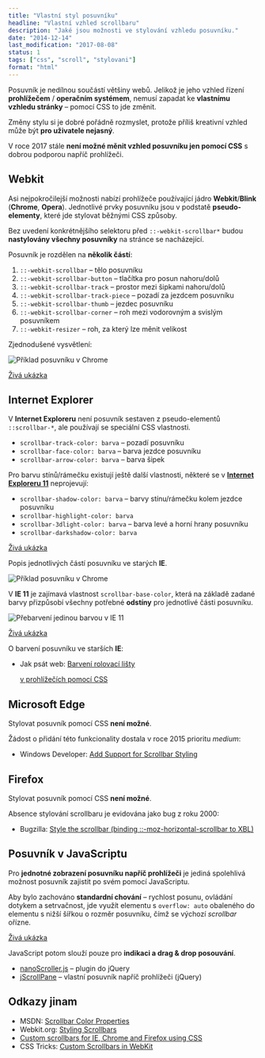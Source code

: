```yaml
---
title: "Vlastní styl posuvníku"
headline: "Vlastní vzhled scrollbaru"
description: "Jaké jsou možnosti ve stylování vzhledu posuvníku."
date: "2014-12-14"
last_modification: "2017-08-08"
status: 1
tags: ["css", "scroll", "stylovani"]
format: "html"
---
```


<p>Posuvník je nedílnou součástí většiny webů. Jelikož je jeho vzhled řízení <b>prohlížečem</b> / <b>operačním systémem</b>, nemusí zapadat ke <b>vlastnímu vzhledu stránky</b> – pomocí CSS to jde změnit.</p>

<p>Změny stylu si je dobré pořádně rozmyslet, protože příliš kreativní vzhled může být <b>pro uživatele nejasný</b>.</p>

<p>V roce 2017 stále <b>není možné měnit vzhled posuvníku jen pomocí CSS</b> s dobrou podporou napříč prohlížeči.</p>


<h2 id="webkit">Webkit</h2>

<p>Asi nejpokročilejší možnosti nabízí prohlížeče používající jádro <b>Webkit</b>/<b>Blink</b> (<b>Chrome</b>, <b>Opera</b>). Jednotlivé prvky posuvníku jsou v podstatě <b>pseudo-elementy</b>, které jde stylovat běžnými CSS způsoby.</p>

<p>Bez uvedení konkrétnějšího selektoru před <code>::-webkit-scrollbar*</code> budou <b>nastylovány všechny posuvníky</b> na stránce se nacházející.</p>

<p>Posuvník je rozdělen na <b>několik částí</b>:</p>

<ol>
  <li><code>::-webkit-scrollbar</code> – tělo posuvníku</li>
  <li><code>::-webkit-scrollbar-button</code> – tlačítka pro posun nahoru/dolů</li>
  <li><code>::-webkit-scrollbar-track</code> – prostor mezi šipkami nahoru/dolů</li>
  <li><code>::-webkit-scrollbar-track-piece</code> – pozadí za jezdcem posuvníku</li>
  <li><code>::-webkit-scrollbar-thumb</code> – jezdec posuvníku</li>
  <li><code>::-webkit-scrollbar-corner</code> – roh mezi vodorovným a svislým posuvníkem</li>
  <li><code>::-webkit-resizer</code> – roh, za který lze měnit velikost</li>  
</ol>

<p>Zjednodušené vysvětlení:</p>

<p><img src="/files/styl-posuvniku/scrollbar.png" alt="Příklad posuvníku v Chrome" class="border"></p>























<p><a href="http://kod.djpw.cz/nwib">Živá ukázka</a></p>




<h2 id="ie">Internet Explorer</h2>

<p>V <b>Internet Exploreru</b> není posuvník sestaven z pseudo-elementů <code>::scrollbar-*</code>, ale používají se speciální CSS vlastnosti.</p>

<ul>
  <li><code>scrollbar-track-color: barva</code> – pozadí posuvníku</li>
  <li><code>scrollbar-face-color: barva</code> – barva jezdce posuvníku</li>
  <li><code>scrollbar-arrow-color: barva</code> – barva šipek</li> 
</ul>


<p>Pro barvu stínů/rámečku existují ještě další vlastnosti, některé se v <a href="/ie11"><b>Internet Exploreru 11</b></a> neprojevují:</p>

<ul> 
  <li><code>scrollbar-shadow-color: barva</code> – barvy stínu/rámečku kolem jezdce posuvníku</li>      
  <li><code>scrollbar-highlight-color: barva</code></li>
  <li><code>scrollbar-3dlight-color: barva</code> – barva levé a horní hrany posuvníku</li>
  <li><code>scrollbar-darkshadow-color: barva</code></li>  
</ul>


<p><a href="http://kod.djpw.cz/pwib">Živá ukázka</a></p>

<p>Popis jednotlivých částí posuvníku ve starých <b>IE</b>.</p>

<p><img src="/files/styl-posuvniku/scrollbar-ie.png" alt="Příklad posuvníku v Chrome" class="border"></p>



















<p>V <b>IE 11</b> je zajímavá vlastnost <code>scrollbar-base-color</code>, která na základě zadané barvy přizpůsobí všechny potřebné <b>odstíny</b> pro jednotlivé části posuvníku.</p>

<p><img src="/files/styl-posuvniku/ie-styl.png" alt="Přebarvení jedinou barvou v IE 11" class="border"></p>




















<p><a href="http://kod.djpw.cz/swib">Živá ukázka</a></p>

<p>O barvení posuvníku ve starších <b>IE</b>:</p>

<div class="external-content">
  <ul>
    <li>Jak psát web: <a href="http://www.jakpsatweb.cz/css/css-scroll-color.html">Barvení rolovací lišty

v prohlížečích pomocí CSS</a></li>
  </ul>
</div>

<h2 id="edge">Microsoft Edge</h2>

<p>Stylovat posuvník pomocí CSS <b>není možné</b>.</p>

<p>Žádost o přidání této funkcionality dostala v roce 2015 prioritu <i lang="en">medium</i>:</p>

<div class="external-content">
  <ul>
    <li>Windows Developer: <a href="https://wpdev.uservoice.com/forums/257854-microsoft-edge-developer/suggestions/9081910-add-support-for-scrollbar-styling?page=2&per_page=20">Add Support for Scrollbar Styling</a></li>
  </ul>
</div>



<h2 id="firefox">Firefox</h2>

<p>Stylovat posuvník pomocí CSS <b>není možné</b>.</p>

<p>Absence stylování scrollbaru je evidována jako bug z roku 2000:</p>

<div class="external-content">
  <ul>
    <li>
Bugzilla: <a href="https://bugzilla.mozilla.org/show_bug.cgi?id=77790">Style the scrollbar (binding ::-moz-horizontal-scrollbar to XBL)</a></li>
  </ul>
</div>


<h2 id="js">Posuvník v JavaScriptu</h2>

<p>Pro <b>jednotné zobrazení posuvníku napříč prohlížeči</b> je jediná spolehlivá možnost posuvník zajistit po svém pomocí JavaScriptu.</p>

<p>Aby bylo zachováno <b>standardní chování</b> – rychlost posunu, ovládání dotykem a setrvačnost, jde využít elementu s <code>overflow: auto</code> obaleného do elementu s nižší šířkou o rozměr posuvníku, čímž se výchozí <i>scrollbar</i> ořízne.</p>

<p><a href="http://kod.djpw.cz/twib">Živá ukázka</a></p>

<p>JavaScript potom slouží pouze pro <b>indikaci a drag &amp; drop posouvání</b>.</p>

<div class="external-content">
  <ul>
    <li><a href="http://jamesflorentino.github.io/nanoScrollerJS/">nanoScroller.js</a> – plugin do jQuery</li>
    <li><a href="http://jscrollpane.kelvinluck.com/">jScrollPane</a> – vlastní posuvník napříč prohlížeči (jQuery)</li>
  </ul>
</div>



<h2 id="odkazy">Odkazy jinam</h2>

<ul>
  <li>MSDN: <a href="http://samples.msdn.microsoft.com/workshop/samples/author/dhtml/refs/scrollbarColor.htm">Scrollbar Color Properties</a></li>
  <li>Webkit.org: <a href="https://www.webkit.org/blog/363/styling-scrollbars/">Styling Scrollbars</a></li>
  <li><a href="http://codemug.com/html/custom-scrollbars-using-css/">Custom scrollbars for IE, Chrome and Firefox using CSS</a></li>
  
  <li>CSS Tricks: <a href="http://css-tricks.com/custom-scrollbars-in-webkit/">Custom Scrollbars in WebKit</a></li>
</ul>